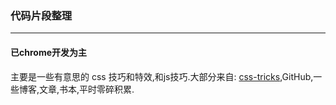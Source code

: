 ### 代码片段整理
---
#### 已chrome开发为主

主要是一些有意思的 css 技巧和特效,和js技巧.大部分来自: [css-tricks](https://css-tricks.com/),GitHub,一些博客,文章,书本,平时零碎积累.





